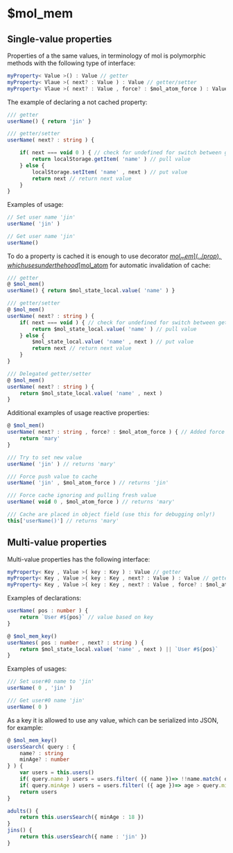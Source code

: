 # $mol_mem

## Single-value properties

Properties of a the same values, in terminology of mol is polymorphic methods with the following type of interface:

```ts
myProperty< Value >() : Value // getter
myProperty< Vlaue >( next? : Value ) : Value // getter/setter
myProperty< Vlaue >( next? : Value , force? : $mol_atom_force ) : Value // getter/setter with force support
```

The example of declaring a not cached property:

```ts
/// getter
userName() { return 'jin' }
```

```ts
/// getter/setter
userName( next? : string ) {

	if( next === void 0 ) { // check for undefined for switch between getter and setter
		return localStorage.getItem( 'name' ) // pull value
	} else {
		localStorage.setItem( 'name' , next ) // put value
		return next // return next value
	}
}
```

Examples of usage:

```ts
// Set user name 'jin'
userName( 'jin' )
```

```ts
// Get user name 'jin'
userName()
```

To do a property is cached it is enough to use decorator [$mol_mem](../prop), which uses under the hood [$mol_atom](../atom) for automatic invalidation of cache:

```ts
/// getter
@ $mol_mem()
userName() { return $mol_state_local.value( 'name' ) }
```

```ts
/// getter/setter
@ $mol_mem()
userName( next? : string ) {
	if( next === void ) { // check for undefined for switch between getter and setter
		return $mol_state_local.value( 'name' ) // pull value
	} else {
		$mol_state_local.value( 'name' , next ) // put value 
		return next // return next value
	}
}
```

```ts
/// Delegated getter/setter
@ $mol_mem()
userName( next? : string ) {
	return $mol_state_local.value( 'name' , next )
}
```

Additional examples of usage reactive properties:

```ts
@ $mol_mem()
userName( next? : string , force? : $mol_atom_force ) { // Added force support
	return 'mary'
}

/// Try to set new value
userName( 'jin' ) // returns 'mary'

/// Force push value to cache 
userName( 'jin' , $mol_atom_force ) // returns 'jin'

/// Force cache ignoring and pulling fresh value
userName( void 0 , $mol_atom_force ) // returns 'mary'

/// Cache are placed in object field (use this for debugging only!)
this['userName()'] // returns 'mary'
```

## Multi-value properties

Multi-value properties has the following interface:

```ts
myProperty< Key , Value >( key : Key ) : Value // getter
myProperty< Key , Value >( key : Key , next? : Value ) : Value // getter/setter
myProperty< Key , Value >( key : Key , next? : Value , force? : $mol_atom_force ) : Value // getter/setter with force support
```

Examples of declarations:

```ts
userName( pos : number ) {
	return `User #${pos}` // value based on key
}
```

```ts
@ $mol_mem_key()
userNames( pos : number , next? : string ) {
	return $mol_state_local.value( 'name' , next ) || `User #${pos}`
}
```

Examples of usages:

```ts
/// Set user#0 name to 'jin'
userName( 0 , 'jin' )
```

```ts
/// Get user#0 name 'jin'
userName( 0 )
```

As a key it is allowed to use any value, which can be serialized into JSON, for example:

```ts
@ $mol_mem_key()
usersSearch( query : {
	name? : string
	minAge? : number
} ) {
	var users = this.users()
	if( query.name ) users = users.filter( ({ name })=> !!name.match( query.name ) )
	if( query.minAge ) users = users.filter( ({ age })=> age > query.minAge )
	return users
}
```

```ts
adults() {
	return this.usersSearch({ minAge : 18 })
}
jins() {
	return this.usersSearch({ name : 'jin' })
}
```
